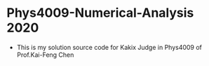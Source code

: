 # Phys4009-Numerical-Analysis 2020
-   This is my solution source code for Kakix Judge in Phys4009 of Prof.Kai-Feng Chen
